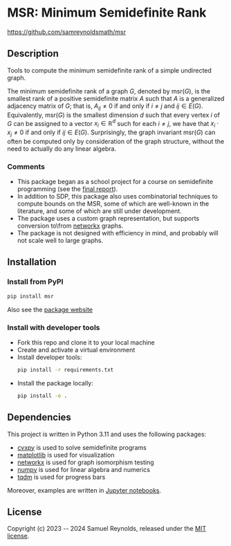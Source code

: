 # MSR: Minimum Semidefinite Rank
https://github.com/samreynoldsmath/msr

## Description
Tools to compute the minimum semidefinite rank of a simple undirected graph.

The minimum semidefinite rank of a graph $G$, denoted by $\text{msr}(G)$, is
the smallest rank of a positive semidefinite matrix $A$ such that $A$ is a
generalized adjacency matrix of $G$;
that is, $A_{ij} \neq 0$ if and only if $i \neq j$ and $ij \in E(G)$.
Equivalently, $\text{msr}(G)$ is the smallest dimension $d$ such that every
vertex $i$ of $G$ can be assigned to a vector $x_i \in \mathbb{R}^d$ such for
each $i \neq j$, we have that $x_i \cdot x_j \neq 0$ if and only if
$ij \in E(G)$. Surprisingly, the graph invariant $\text{msr}(G)$ can often be
computed only by consideration of the graph structure, without the need to
actually do any linear algebra.

### Comments
- This package began as a school project for a course on semidefinite
	programming (see the
	[final report](https://github.com/samreynoldsmath/msr/tree/main/doc/mth610-semidefprog-final-report-reynolds.pdf)).
 - In addition to SDP, this package also uses combinatorial techniques to
	compute bounds on the MSR, some of which are well-known in the literature,
	and some of which are still under development.
 - The package uses a custom graph representation, but supports conversion
  	to\from [networkx](https://networkx.org/) graphs.
- The package is not designed with efficiency in mind, and probably will not
	scale well to large graphs.

## Installation
### Install from PyPI
```bash
pip install msr
```
Also see the [package website](https://pypi.org/project/msr/)
### Install with developer tools
- Fork this repo and clone it to your local machine
- Create and activate a virtual environment
- Install developer tools:
  ```bash
  pip install -r requirements.txt
  ```
- Install the package locally:
  ```bash
  pip install -e .
  ```

## Dependencies
This project is written in Python 3.11 and uses the following packages:
- [cvxpy](https://www.cvxpy.org/) is used to solve semidefinite programs
- [matplotlib](https://matplotlib.org/) is used for visualization
- [networkx](https://networkx.org/) is used for graph isomorphism testing
- [numpy](https://numpy.org) is used for linear algebra and numerics
- [tqdm](https://tqdm.github.io/) is used for progress bars

Moreover, examples are written in [Jupyter notebooks](https://jupyter.org/).

## License
Copyright (c) 2023 -- 2024 Samuel Reynolds, released under the [MIT license](LICENSE).
